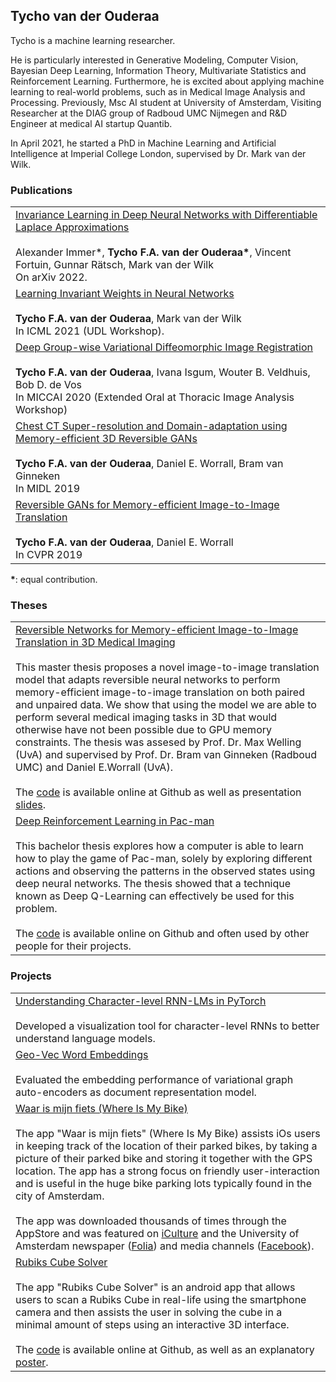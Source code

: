 ## Tycho van der Ouderaa
Tycho is a machine learning researcher.

He is particularly interested in Generative Modeling, Computer Vision, Bayesian Deep Learning, Information Theory, Multivariate Statistics and Reinforcement Learning. Furthermore, he is excited about applying machine learning to real-world problems, such as in Medical Image Analysis and Processing. Previously, Msc AI student at University of Amsterdam, Visiting Researcher at the DIAG group of Radboud UMC Nijmegen and R&D Engineer at medical AI startup Quantib.

In April 2021, he started a PhD in Machine Learning and Artificial Intelligence at Imperial College London, supervised by Dr. Mark van der Wilk.

### Publications

<table style="width:100%">
<tr>
<td>
<a href="https://arxiv.org/abs/2202.10638">Invariance Learning in Deep Neural Networks with Differentiable Laplace Approximations
</a><br/>
<br>
  Alexander Immer*, <b>Tycho F.A. van der Ouderaa*</b>, Vincent Fortuin, Gunnar Rätsch, Mark van der Wilk<br>
On arXiv 2022.
</td></tr>
  
<tr>
<td>
<!--<a href="http://www.gatsby.ucl.ac.uk/~balaji/udl2021/accepted-papers/UDL2021-paper-077.pdf">Learning Invariant Weights in Neural Networks</a><br/>-->
<a href="https://arxiv.org/abs/2202.12439">Learning Invariant Weights in Neural Networks</a><br/>
<br>
<b>Tycho F.A. van der Ouderaa</b>, Mark van der Wilk<br>
In ICML 2021 (UDL Workshop).
</td></tr>
  
<tr>
<!--
<td>
<img align="left" src="https://raw.githubusercontent.com/tychovdo/tychovdo.github.io/master/logo_lungs.png" width="100">
</td>
-->
<td>
  <a href="https://arxiv.org/abs/2010.00231">Deep Group-wise Variational Diffeomorphic Image Registration</a><br/>
<br>
<b>Tycho F.A. van der Ouderaa</b>, Ivana Isgum, Wouter B. Veldhuis, Bob D. de Vos<br>
In MICCAI 2020 (Extended Oral at Thoracic Image Analysis Workshop)
</td></tr>

<tr>
<!--
<td>
<img align="left" src="https://raw.githubusercontent.com/tychovdo/tychovdo.github.io/master/logo_lungs.png" width="100">
</td>
-->
<td>
<a href="https://tychovdo.github.io/RevGAN/midl/">Chest CT Super-resolution and Domain-adaptation using Memory-efficient 3D Reversible GANs</a><br/>
<br>
<b>Tycho F.A. van der Ouderaa</b>, Daniel E. Worrall, Bram van Ginneken<br>
In MIDL 2019
</td></tr>

<tr>
<!--
<td>
<img align="left" src="https://raw.githubusercontent.com/tychovdo/tychovdo.github.io/master/logo_revgan.png" width="100">
</td>
-->
<td>
<a href="https://tychovdo.github.io/RevGAN/">Reversible GANs for Memory-efficient Image-to-Image Translation</a><br>
<br>
<b>Tycho F.A. van der Ouderaa</b>, Daniel E. Worrall<br>
In CVPR 2019
</td></tr>

</table>


  <b>*</b>: equal contribution.

### Theses

<table style="width:100%">


<tr>
<!--
<td>
<img align="left" src="https://raw.githubusercontent.com/tychovdo/tychovdo.github.io/master/logo_reverse.png" width="100">
</td>
-->
<td>
<a href="http://www.scriptiesonline.uba.uva.nl/document/669368">Reversible Networks for Memory-efficient Image-to-Image Translation in 3D Medical Imaging</a><br>
<br>
This master thesis proposes a novel image-to-image translation model that adapts reversible neural networks to perform memory-efficient image-to-image translation on both paired and unpaired data. We show that using the model we are able to perform several medical imaging tasks in 3D that would otherwise have not been possible due to GPU memory constraints. The thesis was assesed by Prof. Dr. Max Welling (UvA) and supervised by Prof. Dr. Bram van Ginneken (Radboud UMC) and Daniel E.Worrall (UvA).<br>
<br>
The <a href="https://github.com/tychovdo/RevGAN">code</a> is available online at Github as well as presentation <a href="https://docs.google.com/presentation/d/1DQJpg0q4x753C2n1GXick-xU2egxLqiEGup7QqG58Rw/edit?usp=sharing">slides</a>.
</td>
</tr>

<tr>
<!--
<td>
<img align="left" src="https://raw.githubusercontent.com/tychovdo/tychovdo.github.io/master/logo_pacman.png" width="100">
</td>
-->
<td>
<a href="https://esc.fnwi.uva.nl/thesis/centraal/files/f323981448.pdf">Deep Reinforcement Learning in Pac-man</a><br>
<br>
This bachelor thesis explores how a computer is able to learn how to play the game of Pac-man, solely by exploring different actions and observing the patterns in the observed states using deep neural networks. The thesis showed that a technique known as Deep Q-Learning can effectively be used for this problem.<br>
<br>
The <a href="https://github.com/tychovdo/PacmanDQN">code</a> is available online on Github and often used by other people for their projects.
</td></tr>

</table>


### Projects

<table style="width:100%">
  
<tr>
<!--
<td>
<img align="left" src="https://raw.githubusercontent.com/tychovdo/tychovdo.github.io/master/logo_text.png" width="100">
</td>
-->
<td>
<a href="https://github.com/tychovdo/Char-RNN-Understanding">Understanding Character-level RNN-LMs in PyTorch</a><br>
<br>
Developed a visualization tool for character-level RNNs to better understand language models.
</td>
</tr>

<tr>
<!--<td>
<img align="left" src="https://raw.githubusercontent.com/tychovdo/tychovdo.github.io/master/logo_geovec.png" width="100">
</td>-->
  <td>
<a href="https://github.com/tychovdo/Geo-Vec">Geo-Vec Word Embeddings</a><br>
<br>
Evaluated the embedding performance of variational graph auto-encoders as document representation model.
</td></tr>

<tr>
  <!--<td>
<img align="left" src="https://raw.githubusercontent.com/tychovdo/tychovdo.github.io/master/logo_bike.png" width="100">
</td>-->
  <td>
<a href="https://www.iculture.nl/nieuws/waar-is-mijn-fiets-terugvinden-iphone-app/">Waar is mijn fiets (Where Is My Bike)</a><br>
<br>
The app "Waar is mijn fiets" (Where Is My Bike) assists iOs users in keeping track of the location of their parked bikes, by taking a picture of their parked bike and storing it together with the GPS location. The app has a strong focus on friendly user-interaction and is useful in the huge bike parking lots typically found in the city of Amsterdam.<br>
<br>
The app was downloaded thousands of times through the AppStore and was featured on <a href="https://www.iculture.nl/nieuws/waar-is-mijn-fiets-terugvinden-iphone-app/">iCulture</a> and the University of Amsterdam newspaper (<a href="https://www.folia.nl/actueel/95821/nooit-meer-zoeken-naar-je-fiets?fbclid=IwAR0F6niXxk1MGtyFLjYisOp5Z6p-cqeQutkRHsVEAJ6FOc-1zMddDpHY02g">Folia</a>) and media channels (<a href="https://www.facebook.com/UniversityofAmsterdam/posts/handig-uva-student-tycho-van-der-ouderaa-lanceerde-vorige-week-zijn-gratis-app-w/1052875591390226/">Facebook</a>).

</td></tr>

<tr><!--
<td>
<img align="left" src="https://raw.githubusercontent.com/tychovdo/tychovdo.github.io/master/logo_rubiks.PNG" width="100">
</td>-->
  <td>
<a href="http://maicotimmerman.github.io/RubiksCube/static/RubiksCubePoster.png">Rubiks Cube Solver</a><br>
<br>
The app "Rubiks Cube Solver"​ is an android app that allows users to scan a Rubiks Cube in real-life using the smartphone camera and then assists the user in solving the cube in a minimal amount of steps using an interactive 3D interface.<br>
<br>
The <a href="http://maicotimmerman.github.io/RubiksCube/">code</a> is available online at Github, as well as an explanatory 
<a href="http://maicotimmerman.github.io/RubiksCube/static/RubiksCubePoster.png">poster</a>.
</td></tr>

</table>
